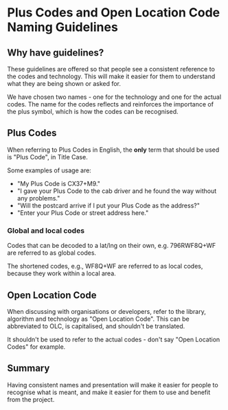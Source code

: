 # Plus Codes and Open Location Code Naming Guidelines

## Why have guidelines?

These guidelines are offered so that people see a consistent reference to the codes and technology.
This will make it easier for them to understand what they are being shown or asked for.

We have chosen two names - one for the technology and one for the actual codes.
The name for the codes reflects and reinforces the importance of the plus symbol, which is how the codes can be recognised.

## Plus Codes

When referring to Plus Codes in English, the **only** term that should be used is "Plus Code", in Title Case.

Some examples of usage are:
* "My Plus Code is CX37+M9."
* "I gave your Plus Code to the cab driver and he found the way without any problems."
* "Will the postcard arrive if I put your Plus Code as the address?"
* "Enter your Plus Code or street address here."

### Global and local codes

Codes that can be decoded to a lat/lng on their own, e.g. 796RWF8Q+WF are referred to as global codes.

The shortened codes, e.g., WF8Q+WF are referred to as local codes, because they work within a local area.

## Open Location Code

When discussing with organisations or developers, refer to the library, algorithm and technology as "Open Location Code".
This can be abbreviated to OLC, is capitalised, and shouldn't be translated.

It shouldn't be used to refer to the actual codes - don't say "Open Location Codes" for example.

## Summary

Having consistent names and presentation will make it easier for people to recognise what is meant, and make it easier for them to use and benefit from the project.


